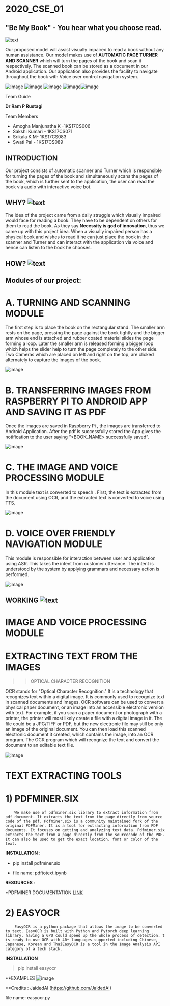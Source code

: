 # 2020_CSE_01

 ## "Be My Book" - You hear what you choose read.
 
![text](https://img.shields.io/badge/HELLO%20-WORLD-yellowgreen)

Our proposed model will assist visually impaired to read a book without any human assistance. 
Our model makes use of  **AUTOMATIC PAGE TURNER AND SCANNER** which will turn the pages of the book and scan it respectively.
The scanned book can be stored as  a document  in our Android application.
Our application also provides the facility to navigate throughout the book with Voice over control navigation system.

![image](https://user-images.githubusercontent.com/83057352/116843576-fcb92600-abfd-11eb-9416-ca67b58b8280.png) ![image](https://user-images.githubusercontent.com/83057352/116842544-7f3fe680-abfa-11eb-90e5-afb3e70c211b.png) ![image](https://user-images.githubusercontent.com/83057352/116842556-8830b800-abfa-11eb-99c8-0992c9a28dde.png) ![image](https://user-images.githubusercontent.com/83057352/116842558-8bc43f00-abfa-11eb-97e4-509c533cfa33.png)![image](https://user-images.githubusercontent.com/83057352/116843780-9a145a00-abfe-11eb-820b-5801f03613e0.png)







Team Guide 

**Dr Ram P Rustagi**

Team Members

* Amogha Manjunatha K -1KS17CS006
* Sakshi Kumari - 1KS17CS071
* Srikala K M- 1KS17CS083
* Swati Pai - 1KS17CS089



## INTRODUCTION

Our project consists of automatic scanner and Turner which is responsible for turning the pages of the book and simultaneously scans the pages of the book, which is further sent to the application, the user can read the book via audio with interactive voice bot.


## WHY?  ![text](https://img.shields.io/badge/START%20WITH-WHY%3F-brightgreen)
                                                                 
The idea of the project came from a daily struggle which visually impaired would face for reading a book. They have to be dependent on others for them to read the book. As they say **Necessity is god of innovation**, thus we came up with this project idea. When a visually impaired person has a physical book and wishes to read it he can just place the book in the scanner and Turner and can interact with the application via voice and hence can listen to the book he chooses.


 ## HOW? ![text](https://img.shields.io/badge/HOW-%3F%3F-yellow)
 ##  Modules of our project: 
 
 # A.  TURNING AND SCANNING MODULE  
The first step is to place the book on the rectangular stand. The smaller arm rests on the page, pressing the page against the book tightly and the bigger arm whose end is attached and rubber coated material slides the page forming a loop. Later the smaller arm is released forming a bigger loop which helps the slider help to turn the page completely to the other side. Two Cameras which are placed on left and right on the top, are clicked alternately to capture the images of the book. 

![image](https://user-images.githubusercontent.com/83057352/116842881-bcf13f00-abfb-11eb-9e6c-210b80b9e39c.png)


 # B. TRANSFERRING IMAGES FROM RASPBERRY PI TO ANDROID APP AND SAVING IT AS PDF
Once the images are saved in Raspberry Pi , the images are transferred to Android Application. After the pdf is successfully stored the App gives the notification to the user saying “<BOOK_NAME> successfully saved”.

![image](https://user-images.githubusercontent.com/83057352/116842838-97643580-abfb-11eb-8205-5d6ac09ab51c.png)


# C. THE IMAGE AND VOICE PROCESSING MODULE
In this module text is converted to speech . First, the text is extracted from the document using OCR, and the extracted text is converted to voice using TTS.

![image](https://user-images.githubusercontent.com/83057352/116842952-fe81ea00-abfb-11eb-8b92-b31da69d28e1.png)


# D. VOICE OVER FRIENDLY NAVIGATION MODULE

This module is responsible for interaction between user and application using ASR. This takes the intent from customer utterance. The intent is understood by the system by applying grammars and necessary action is performed.

![image](https://user-images.githubusercontent.com/83057352/116842973-122d5080-abfc-11eb-9b07-b8ed3b45507d.png)



## WORKING ![text](https://img.shields.io/badge/WORK-TIME-red)

# IMAGE AND VOICE PROCESSING MODULE

# EXTRACTING TEXT FROM THE IMAGES

>> OPTICAL CHARACTER RECOGNITION

OCR stands for "Optical Character Recognition." It is a technology that recognizes text within a digital
image. It is commonly used to recognize text in scanned documents and images.
OCR software can be used to convert a physical paper document, or an image into an accessible 
electronic version with text. For example, if you scan a paper document or photograph with a printer, 
the printer will most likely create a file with a digital image in it. The file could be a JPG/TIFF or PDF, but the new electronic file may still be only an image of the original document. You can then load this
scanned electronic document it created, which contains the image, into an OCR program. The OCR 
program which will recognize the text and convert the document to an editable text file.

![image](https://user-images.githubusercontent.com/83057352/116843158-b3b4a200-abfc-11eb-8a1e-ada5fb15eb9c.png)


# TEXT EXTRACTING TOOLS

# 1) PDFMINER.SIX 

        We make use of pdfminer.six library to extract information from pdf document. It extracts the text from the page directly from source code of the pdf. Pdfminer.six is a community maintained fork of the original PDFMiner. It is a tool for extracting information from PDF documents. It focuses on getting and analyzing text data. Pdfminer.six extracts the text from a page directly from the sourcecode of the PDF. It can also be used to get the exact location, font or color of the text.
 
**INSTALLATION** :

* pip install pdfminer.six
 
 * file name: pdftotext.ipynb

**RESOURCES** :

*PDFMINER DOCUMENTATION
   [LINK](https://pdfminersix.readthedocs.io/en/latest/)


# 2) EASYOCR

        EasyOCR is a python package that allows the image to be converted to text. EasyOCR is built with Python and Pytorch deep learning library, having a GPU could speed up the whole process of detection. t is ready-to-use OCR with 40+ languages supported including Chinese, Japanese, Korean and ThaiEasyOCR is a tool in the Image Analysis API category of a tech stack.
        
   **INSTALLATION**
   
   > pip install easyocr
  
  **EXAMPLES
  ![image](https://user-images.githubusercontent.com/83057352/116846025-114cec80-ac05-11eb-9b6f-60a48f5aa5b9.png)


   
        
  **Credits : JaidedAI (https://github.com/JaidedAI)

file name: easyocr.py




                                         
     
